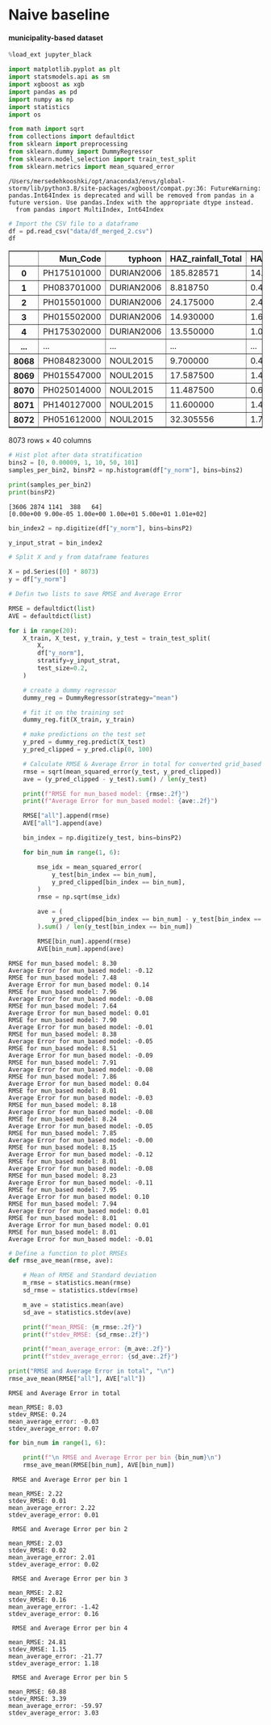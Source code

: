 # Naive baseline
#### municipality-based dataset


```python
%load_ext jupyter_black
```



<script type="application/javascript" id="jupyter_black">
(function() {
    if (window.IPython === undefined) {
        return
    }
    var msg = "WARNING: it looks like you might have loaded " +
        "jupyter_black in a non-lab notebook with " +
        "`is_lab=True`. Please double check, and if " +
        "loading with `%load_ext` please review the README!"
    console.log(msg)
    alert(msg)
})()
</script>




```python
import matplotlib.pyplot as plt
import statsmodels.api as sm
import xgboost as xgb
import pandas as pd
import numpy as np
import statistics
import os

from math import sqrt
from collections import defaultdict
from sklearn import preprocessing
from sklearn.dummy import DummyRegressor
from sklearn.model_selection import train_test_split
from sklearn.metrics import mean_squared_error
```

    /Users/mersedehkooshki/opt/anaconda3/envs/global-storm/lib/python3.8/site-packages/xgboost/compat.py:36: FutureWarning: pandas.Int64Index is deprecated and will be removed from pandas in a future version. Use pandas.Index with the appropriate dtype instead.
      from pandas import MultiIndex, Int64Index



```python
# Import the CSV file to a dataframe
df = pd.read_csv("data/df_merged_2.csv")
df
```




<div>
<style scoped>
    .dataframe tbody tr th:only-of-type {
        vertical-align: middle;
    }

    .dataframe tbody tr th {
        vertical-align: top;
    }

    .dataframe thead th {
        text-align: right;
    }
</style>
<table border="1" class="dataframe">
  <thead>
    <tr style="text-align: right;">
      <th></th>
      <th>Mun_Code</th>
      <th>typhoon</th>
      <th>HAZ_rainfall_Total</th>
      <th>HAZ_rainfall_max_6h</th>
      <th>HAZ_rainfall_max_24h</th>
      <th>HAZ_v_max</th>
      <th>HAZ_dis_track_min</th>
      <th>GEN_landslide_per</th>
      <th>GEN_stormsurge_per</th>
      <th>GEN_Bu_p_inSSA</th>
      <th>...</th>
      <th>VUL_LightRoof_LightWall</th>
      <th>VUL_LightRoof_SalvageWall</th>
      <th>VUL_SalvagedRoof_StrongWall</th>
      <th>VUL_SalvagedRoof_LightWall</th>
      <th>VUL_SalvagedRoof_SalvageWall</th>
      <th>VUL_vulnerable_groups</th>
      <th>VUL_pantawid_pamilya_beneficiary</th>
      <th>DAM_perc_dmg</th>
      <th>HAZ_v_max_3</th>
      <th>y_norm</th>
    </tr>
  </thead>
  <tbody>
    <tr>
      <th>0</th>
      <td>PH175101000</td>
      <td>DURIAN2006</td>
      <td>185.828571</td>
      <td>14.716071</td>
      <td>7.381696</td>
      <td>55.032241</td>
      <td>2.478142</td>
      <td>2.64</td>
      <td>6.18</td>
      <td>6.18</td>
      <td>...</td>
      <td>41.892832</td>
      <td>1.002088</td>
      <td>0.000000</td>
      <td>0.027836</td>
      <td>0.083507</td>
      <td>2.951511</td>
      <td>46.931106</td>
      <td>3.632568</td>
      <td>166667.757548</td>
      <td>3.34975</td>
    </tr>
    <tr>
      <th>1</th>
      <td>PH083701000</td>
      <td>DURIAN2006</td>
      <td>8.818750</td>
      <td>0.455208</td>
      <td>0.255319</td>
      <td>8.728380</td>
      <td>288.358553</td>
      <td>0.06</td>
      <td>0.00</td>
      <td>0.00</td>
      <td>...</td>
      <td>13.645253</td>
      <td>0.549120</td>
      <td>0.030089</td>
      <td>0.090266</td>
      <td>0.112833</td>
      <td>3.338873</td>
      <td>25.989168</td>
      <td>0.000000</td>
      <td>664.968323</td>
      <td>0.00000</td>
    </tr>
    <tr>
      <th>2</th>
      <td>PH015501000</td>
      <td>DURIAN2006</td>
      <td>24.175000</td>
      <td>2.408333</td>
      <td>0.957639</td>
      <td>10.945624</td>
      <td>274.953818</td>
      <td>1.52</td>
      <td>1.28</td>
      <td>1.28</td>
      <td>...</td>
      <td>15.592295</td>
      <td>0.075838</td>
      <td>0.000000</td>
      <td>0.015168</td>
      <td>0.075838</td>
      <td>2.131755</td>
      <td>32.185651</td>
      <td>0.000000</td>
      <td>1311.358762</td>
      <td>0.00000</td>
    </tr>
    <tr>
      <th>3</th>
      <td>PH015502000</td>
      <td>DURIAN2006</td>
      <td>14.930000</td>
      <td>1.650000</td>
      <td>0.586250</td>
      <td>12.108701</td>
      <td>252.828578</td>
      <td>0.00</td>
      <td>0.00</td>
      <td>0.00</td>
      <td>...</td>
      <td>7.100454</td>
      <td>0.023280</td>
      <td>0.011640</td>
      <td>0.000000</td>
      <td>0.128041</td>
      <td>1.589369</td>
      <td>29.612385</td>
      <td>0.000000</td>
      <td>1775.385328</td>
      <td>0.00000</td>
    </tr>
    <tr>
      <th>4</th>
      <td>PH175302000</td>
      <td>DURIAN2006</td>
      <td>13.550000</td>
      <td>1.054167</td>
      <td>0.528125</td>
      <td>10.660943</td>
      <td>258.194381</td>
      <td>5.52</td>
      <td>0.36</td>
      <td>0.36</td>
      <td>...</td>
      <td>30.354796</td>
      <td>0.000000</td>
      <td>0.000000</td>
      <td>0.032852</td>
      <td>0.000000</td>
      <td>1.387007</td>
      <td>35.052562</td>
      <td>0.000000</td>
      <td>1211.676901</td>
      <td>0.00000</td>
    </tr>
    <tr>
      <th>...</th>
      <td>...</td>
      <td>...</td>
      <td>...</td>
      <td>...</td>
      <td>...</td>
      <td>...</td>
      <td>...</td>
      <td>...</td>
      <td>...</td>
      <td>...</td>
      <td>...</td>
      <td>...</td>
      <td>...</td>
      <td>...</td>
      <td>...</td>
      <td>...</td>
      <td>...</td>
      <td>...</td>
      <td>...</td>
      <td>...</td>
      <td>...</td>
    </tr>
    <tr>
      <th>8068</th>
      <td>PH084823000</td>
      <td>NOUL2015</td>
      <td>9.700000</td>
      <td>0.408333</td>
      <td>0.216146</td>
      <td>8.136932</td>
      <td>277.107823</td>
      <td>1.80</td>
      <td>6.25</td>
      <td>6.25</td>
      <td>...</td>
      <td>32.492212</td>
      <td>0.311526</td>
      <td>0.031153</td>
      <td>0.155763</td>
      <td>0.031153</td>
      <td>2.827833</td>
      <td>31.308411</td>
      <td>0.000000</td>
      <td>538.743551</td>
      <td>0.00000</td>
    </tr>
    <tr>
      <th>8069</th>
      <td>PH015547000</td>
      <td>NOUL2015</td>
      <td>17.587500</td>
      <td>1.414583</td>
      <td>0.386458</td>
      <td>9.818999</td>
      <td>305.789817</td>
      <td>0.00</td>
      <td>0.00</td>
      <td>0.00</td>
      <td>...</td>
      <td>4.703833</td>
      <td>0.027875</td>
      <td>0.000000</td>
      <td>0.034843</td>
      <td>0.097561</td>
      <td>1.073268</td>
      <td>12.766551</td>
      <td>0.000000</td>
      <td>946.676507</td>
      <td>0.00000</td>
    </tr>
    <tr>
      <th>8070</th>
      <td>PH025014000</td>
      <td>NOUL2015</td>
      <td>11.487500</td>
      <td>0.614583</td>
      <td>0.230319</td>
      <td>15.791907</td>
      <td>210.313249</td>
      <td>0.06</td>
      <td>0.09</td>
      <td>0.09</td>
      <td>...</td>
      <td>3.063753</td>
      <td>0.022528</td>
      <td>0.000000</td>
      <td>0.067583</td>
      <td>0.022528</td>
      <td>1.140109</td>
      <td>9.348952</td>
      <td>0.000000</td>
      <td>3938.254316</td>
      <td>0.00000</td>
    </tr>
    <tr>
      <th>8071</th>
      <td>PH140127000</td>
      <td>NOUL2015</td>
      <td>11.600000</td>
      <td>1.400000</td>
      <td>0.412766</td>
      <td>13.867145</td>
      <td>218.189328</td>
      <td>0.00</td>
      <td>0.00</td>
      <td>0.00</td>
      <td>...</td>
      <td>3.119093</td>
      <td>0.000000</td>
      <td>0.000000</td>
      <td>0.000000</td>
      <td>0.000000</td>
      <td>2.837537</td>
      <td>21.928166</td>
      <td>0.000000</td>
      <td>2666.620370</td>
      <td>0.00000</td>
    </tr>
    <tr>
      <th>8072</th>
      <td>PH051612000</td>
      <td>NOUL2015</td>
      <td>32.305556</td>
      <td>1.744444</td>
      <td>1.210417</td>
      <td>15.647639</td>
      <td>219.542224</td>
      <td>4.15</td>
      <td>3.05</td>
      <td>3.05</td>
      <td>...</td>
      <td>36.191860</td>
      <td>0.280316</td>
      <td>0.010382</td>
      <td>0.031146</td>
      <td>0.103821</td>
      <td>2.518110</td>
      <td>31.634136</td>
      <td>0.000000</td>
      <td>3831.302757</td>
      <td>0.00000</td>
    </tr>
  </tbody>
</table>
<p>8073 rows × 40 columns</p>
</div>




```python
# Hist plot after data stratification
bins2 = [0, 0.00009, 1, 10, 50, 101]
samples_per_bin2, binsP2 = np.histogram(df["y_norm"], bins=bins2)
```


```python
print(samples_per_bin2)
print(binsP2)
```

    [3606 2874 1141  388   64]
    [0.00e+00 9.00e-05 1.00e+00 1.00e+01 5.00e+01 1.01e+02]



```python
bin_index2 = np.digitize(df["y_norm"], bins=binsP2)
```


```python
y_input_strat = bin_index2
```


```python
# Split X and y from dataframe features

X = pd.Series([0] * 8073)
y = df["y_norm"]
```


```python
# Defin two lists to save RMSE and Average Error

RMSE = defaultdict(list)
AVE = defaultdict(list)
```


```python
for i in range(20):
    X_train, X_test, y_train, y_test = train_test_split(
        X,
        df["y_norm"],
        stratify=y_input_strat,
        test_size=0.2,
    )

    # create a dummy regressor
    dummy_reg = DummyRegressor(strategy="mean")

    # fit it on the training set
    dummy_reg.fit(X_train, y_train)

    # make predictions on the test set
    y_pred = dummy_reg.predict(X_test)
    y_pred_clipped = y_pred.clip(0, 100)

    # Calculate RMSE & Average Error in total for converted grid_based model to Mun_based
    rmse = sqrt(mean_squared_error(y_test, y_pred_clipped))
    ave = (y_pred_clipped - y_test).sum() / len(y_test)

    print(f"RMSE for mun_based model: {rmse:.2f}")
    print(f"Average Error for mun_based model: {ave:.2f}")

    RMSE["all"].append(rmse)
    AVE["all"].append(ave)

    bin_index = np.digitize(y_test, bins=binsP2)

    for bin_num in range(1, 6):

        mse_idx = mean_squared_error(
            y_test[bin_index == bin_num],
            y_pred_clipped[bin_index == bin_num],
        )
        rmse = np.sqrt(mse_idx)

        ave = (
            y_pred_clipped[bin_index == bin_num] - y_test[bin_index == bin_num]
        ).sum() / len(y_test[bin_index == bin_num])

        RMSE[bin_num].append(rmse)
        AVE[bin_num].append(ave)
```

    RMSE for mun_based model: 8.30
    Average Error for mun_based model: -0.12
    RMSE for mun_based model: 7.48
    Average Error for mun_based model: 0.14
    RMSE for mun_based model: 7.96
    Average Error for mun_based model: -0.08
    RMSE for mun_based model: 7.64
    Average Error for mun_based model: 0.01
    RMSE for mun_based model: 7.90
    Average Error for mun_based model: -0.01
    RMSE for mun_based model: 8.38
    Average Error for mun_based model: -0.05
    RMSE for mun_based model: 8.51
    Average Error for mun_based model: -0.09
    RMSE for mun_based model: 7.91
    Average Error for mun_based model: -0.08
    RMSE for mun_based model: 7.86
    Average Error for mun_based model: 0.04
    RMSE for mun_based model: 8.01
    Average Error for mun_based model: -0.03
    RMSE for mun_based model: 8.18
    Average Error for mun_based model: -0.08
    RMSE for mun_based model: 8.24
    Average Error for mun_based model: -0.05
    RMSE for mun_based model: 7.85
    Average Error for mun_based model: -0.00
    RMSE for mun_based model: 8.15
    Average Error for mun_based model: -0.12
    RMSE for mun_based model: 8.01
    Average Error for mun_based model: -0.08
    RMSE for mun_based model: 8.23
    Average Error for mun_based model: -0.11
    RMSE for mun_based model: 7.95
    Average Error for mun_based model: 0.10
    RMSE for mun_based model: 7.94
    Average Error for mun_based model: 0.01
    RMSE for mun_based model: 8.01
    Average Error for mun_based model: 0.01
    RMSE for mun_based model: 8.01
    Average Error for mun_based model: -0.01



```python
# Define a function to plot RMSEs
def rmse_ave_mean(rmse, ave):

    # Mean of RMSE and Standard deviation
    m_rmse = statistics.mean(rmse)
    sd_rmse = statistics.stdev(rmse)

    m_ave = statistics.mean(ave)
    sd_ave = statistics.stdev(ave)

    print(f"mean_RMSE: {m_rmse:.2f}")
    print(f"stdev_RMSE: {sd_rmse:.2f}")

    print(f"mean_average_error: {m_ave:.2f}")
    print(f"stdev_average_error: {sd_ave:.2f}")
```


```python
print("RMSE and Average Error in total", "\n")
rmse_ave_mean(RMSE["all"], AVE["all"])
```

    RMSE and Average Error in total

    mean_RMSE: 8.03
    stdev_RMSE: 0.24
    mean_average_error: -0.03
    stdev_average_error: 0.07



```python
for bin_num in range(1, 6):

    print(f"\n RMSE and Average Error per bin {bin_num}\n")
    rmse_ave_mean(RMSE[bin_num], AVE[bin_num])
```


     RMSE and Average Error per bin 1

    mean_RMSE: 2.22
    stdev_RMSE: 0.01
    mean_average_error: 2.22
    stdev_average_error: 0.01

     RMSE and Average Error per bin 2

    mean_RMSE: 2.03
    stdev_RMSE: 0.02
    mean_average_error: 2.01
    stdev_average_error: 0.02

     RMSE and Average Error per bin 3

    mean_RMSE: 2.82
    stdev_RMSE: 0.16
    mean_average_error: -1.42
    stdev_average_error: 0.16

     RMSE and Average Error per bin 4

    mean_RMSE: 24.81
    stdev_RMSE: 1.15
    mean_average_error: -21.77
    stdev_average_error: 1.18

     RMSE and Average Error per bin 5

    mean_RMSE: 60.88
    stdev_RMSE: 3.39
    mean_average_error: -59.97
    stdev_average_error: 3.03



```python

```
